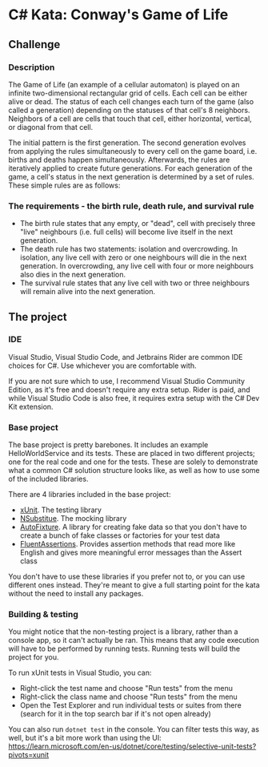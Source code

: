 # C# Kata: Conway's Game of Life

## Challenge

### Description

The Game of Life (an example of a cellular automaton) is played on an infinite two-dimensional rectangular grid of cells. Each cell can be either alive or dead. The status of each cell changes each turn of the game (also called a generation) depending on the statuses of that cell's 8 neighbors. Neighbors of a cell are cells that touch that cell, either horizontal, vertical, or diagonal from that cell.

The initial pattern is the first generation. The second generation evolves from applying the rules simultaneously to every cell on the game board, i.e. births and deaths happen simultaneously. Afterwards, the rules are iteratively applied to create future generations. For each generation of the game, a cell's status in the next generation is determined by a set of rules. These simple rules are as follows:

### The requirements - the birth rule, death rule, and survival rule

- The birth rule states that any empty, or "dead", cell with precisely three "live" neighbours (i.e. full cells) will become live itself in the next generation. 
- The death rule has two statements: isolation and overcrowding. In isolation, any live cell with zero or one neighbours will die in the next generation. In overcrowding, any live cell with four or more neighbours also dies in the next generation.  
- The survival rule states that any live cell with two or three neighbours will remain alive into the next generation. 

## The project

### IDE

Visual Studio, Visual Studio Code, and Jetbrains Rider are common IDE choices for C#. Use whichever you are comfortable with.

If you are not sure which to use, I recommend Visual Studio Community Edition, as it's free and doesn't require any extra setup. Rider is paid, and while Visual Studio Code is also free, it requires extra setup with the C# Dev Kit extension.

### Base project

The base project is pretty barebones. It includes an example HelloWorldService and its tests. These are placed in two different projects; one for the real code and one for the tests. These are solely to demonstrate what a common C# solution structure looks like, as well as how to use some of the included libraries.

There are 4 libraries included in the base project:
- [xUnit](https://xunit.net/). The testing library
- [NSubstitue](https://nsubstitute.github.io/). The mocking library
- [AutoFixture](https://autofixture.github.io/). A library for creating fake data so that you don't have to create a bunch of fake classes or factories for your test data
- [FluentAssertions](https://fluentassertions.com/). Provides assertion methods that read more like English and gives more meaningful error messages than the Assert class

You don't have to use these libraries if you prefer not to, or you can use different ones instead. They're meant to give a full starting point for the kata without the need to install any packages.

### Building & testing

You might notice that the non-testing project is a library, rather than a console app, so it can't actually be ran. This means that any code execution will have to be performed by running tests. Running tests will build the project for you.

To run xUnit tests in Visual Studio, you can:
- Right-click the test name and choose "Run tests" from the menu
- Right-click the class name and choose "Run tests" from the menu
- Open the Test Explorer and run individual tests or suites from there (search for it in the top search bar if it's not open already)

You can also run `dotnet test` in the console. You can filter tests this way, as well, but it's a bit more work than using the UI: https://learn.microsoft.com/en-us/dotnet/core/testing/selective-unit-tests?pivots=xunit
